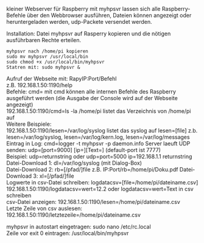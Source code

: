 kleiner Webserver für Raspberry	
mit myhpsvr lassen sich alle Raspberry-Befehle über den Webbrowser ausführen, Dateien können angezeigt oder heruntergeladen werden, udp-Packete versendet werden.
	
Installation: Datei myhpsvr auf Rasperry kopieren und die nötigen ausführbaren Rechte erteilen.	
	
    myhpsvr nach /home/pi kopieren
    sudo mv myhpsvr /usr/local/bin
    sudo chmod +x /usr/local/bin/myhpsvr
    Statren mit: sudo myhpsvr &
	
Aufruf der Webseite mit: RapyIP:Port/Befehl		
z.B. 192.168.1.50:1190/help 	
Befehle: cmd= mit cmd können alle internen Befehle des Raspberry ausgeführt werden (die Ausgabe der Console wird auf der Webseite angezeigt)	
192.168.1.50:1190/cmd=ls -la /home/pi listet das Verzeichnis von /home/pi auf 	
Weitere Beispiele:	
192.168.1.50:1190/lesen=/var/log/syslog listet das syslog auf lesen=[file] z.b. lesen=/var/log/syslog, lesen=/var/log/kern.log, lesen=/var/log/messages Eintrag in Log: cmd=logger -t myhpsvr -p daemon.info Server laeuft
UDP senden: udp=[port=9000] [ip=][Text=] (default-port ist 7777)	
Beispiel: udp=returnstring oder udp=port=5000 ip=192.168.1.1 returnstring 	
Datei-Download 1: dl=/var/log/syslog (mit Dialog-Box)	
Datei-Download 2: rb=[/pfad/]file z.B. IP:Port/rb=/home/pi/Doku.pdf	
Datei-Download 3: xl=[/pfad/]file 	
Logwerte in csv-Datei schreiben: logdatacsv=[file=/home/pi/dateiname.csv] 192.168.1.50:1190/logdatacsv=wert=12.2 oder logdatacsv=wert=Text in csv schreiben 	
csv-Datei anzeigen: 192.168.1.50:1190/lesen=/home/pi/dateiname.csv	
Letzte Zeile von csv auslesen: 192.168.1.50:1190/letztezeile=/home/pi/dateiname.csv	
	
myhpsvr in autostart eingetragen: sudo nano /etc/rc.local	
Zeile vor exit 0 eintragen: /usr/local/bin/myhpsvr
